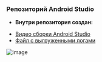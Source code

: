 ### Репозиторий Android Studio  
- **Внутри репозитория создан:**
+ [Видео сборки Android Studio](https://github.com/MelikovGraf/Android-Studio-/blob/main/reminder_videoplay.txt "Видео сборки Android Studio")
+ [Файл с выгруженными логами](https://github.com/MelikovGraf/Android-Studio-/blob/main/error-log.txt "Файл с выгруженными логами")

![image](https://github.com/MelikovGraf/Android-Studio-/assets/98654937/4998820d-257a-40ec-9785-45a0ccd52ca1)
